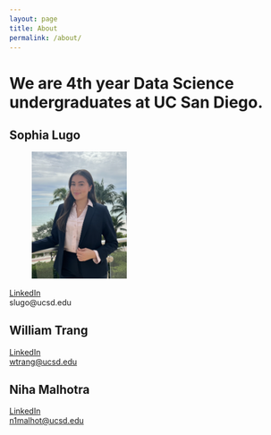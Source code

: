```yaml
---
layout: page
title: About
permalink: /about/
---
```


# We are 4th year Data Science undergraduates at UC San Diego.

## Sophia Lugo
<figure>
<p align="left">
    <img src="assets/SophiaPhoto.png" alt="Sophia" width="40%" margin-left="auto" margin-right="auto"/>
</p> </figure>
<a href="https://www.linkedin.com/in/sophia-lugo/">LinkedIn</a> <br>
slugo@ucsd.edu

## William Trang
<a href="https://www.linkedin.com/in/williamtrang/">LinkedIn</a> <br>
wtrang@ucsd.edu

## Niha Malhotra
<a href="https://www.linkedin.com/in/malhotraniha/">LinkedIn</a> <br>
n1malhot@ucsd.edu
